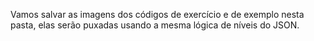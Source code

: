 Vamos salvar as imagens dos códigos de exercício e de exemplo nesta pasta, elas serão puxadas usando a mesma lógica de níveis do JSON.